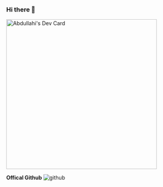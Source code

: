 ### Hi there 👋

<!--
**janabdullahi/janabdullahi** is a ✨ _special_ ✨ repository because its `README.md` (this file) appears on your GitHub profile.

Here are some ideas to get you started:

- 🔭 I’m currently working on ...
- 🌱 I’m currently learning ...
- 👯 I’m looking to collaborate on ...
- 🤔 I’m looking for help with ...
- 💬 Ask me about ...
- 📫 How to reach me: ...
- 😄 Pronouns: ...
- ⚡ Fun fact: ...
-->
<a href="https://app.daily.dev/Hamedjan"><img src="https://api.daily.dev/devcards/c840ea2a580242faa167b9a4a93fbd84.png?r=0zp" width="400" alt="Abdullahi's Dev Card"/></a>

<b> Offical Github</b>
![github](https://github.com/janabdullahi/Odoo-inheritance/assets/103871568/d5a6bc8c-a731-472c-899c-bcbceae55046)


